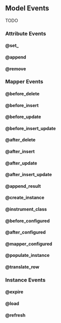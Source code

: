 ## Model Events

TODO

### Attribute Events

#### @set_

#### @append

#### @remove

### Mapper Events

#### @before_delete

#### @before_insert

#### @before_update

#### @before_insert_update

#### @after_delete

#### @after_insert

#### @after_update

#### @after_insert_update

#### @append_result

#### @create_instance

#### @instrument_class

#### @before_configured

#### @after_configured

#### @mapper_configured

#### @populate_instance

#### @translate_row

### Instance Events

#### @expire

#### @load

#### @refresh
